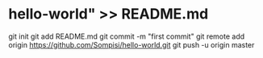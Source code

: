# hello-world" >> README.md
git init
git add README.md
git commit -m "first commit"
git remote add origin https://github.com/Sompisi/hello-world.git
git push -u origin master
